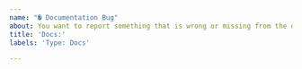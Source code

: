 ```yaml
---
name: "� Documentation Bug"
about: You want to report something that is wrong or missing from the documentation.
title: 'Docs:'
labels: 'Type: Docs'

---
```


